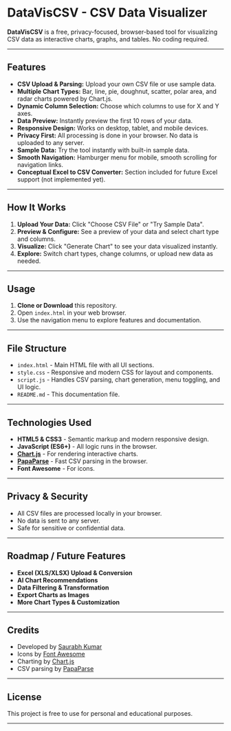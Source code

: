 # DataVisCSV - CSV Data Visualizer

**DataVisCSV** is a free, privacy-focused, browser-based tool for visualizing CSV data as interactive charts, graphs, and tables. No coding required.

---

## Features

- **CSV Upload & Parsing:** Upload your own CSV file or use sample data.
- **Multiple Chart Types:** Bar, line, pie, doughnut, scatter, polar area, and radar charts powered by Chart.js.
- **Dynamic Column Selection:** Choose which columns to use for X and Y axes.
- **Data Preview:** Instantly preview the first 10 rows of your data.
- **Responsive Design:** Works on desktop, tablet, and mobile devices.
- **Privacy First:** All processing is done in your browser. No data is uploaded to any server.
- **Sample Data:** Try the tool instantly with built-in sample data.
- **Smooth Navigation:** Hamburger menu for mobile, smooth scrolling for navigation links.
- **Conceptual Excel to CSV Converter:** Section included for future Excel support (not implemented yet).

---

## How It Works

1. **Upload Your Data:** Click "Choose CSV File" or "Try Sample Data".
2. **Preview & Configure:** See a preview of your data and select chart type and columns.
3. **Visualize:** Click "Generate Chart" to see your data visualized instantly.
4. **Explore:** Switch chart types, change columns, or upload new data as needed.

---

## Usage

1. **Clone or Download** this repository.
2. Open `index.html` in your web browser.
3. Use the navigation menu to explore features and documentation.

---

## File Structure

- `index.html` - Main HTML file with all UI sections.
- `style.css` - Responsive and modern CSS for layout and components.
- `script.js` - Handles CSV parsing, chart generation, menu toggling, and UI logic.
- `README.md` - This documentation file.

---

## Technologies Used

- **HTML5 & CSS3** - Semantic markup and modern responsive design.
- **JavaScript (ES6+)** - All logic runs in the browser.
- **[Chart.js](https://www.chartjs.org/)** - For rendering interactive charts.
- **[PapaParse](https://www.papaparse.com/)** - Fast CSV parsing in the browser.
- **Font Awesome** - For icons.

---

## Privacy & Security

- All CSV files are processed locally in your browser.
- No data is sent to any server.
- Safe for sensitive or confidential data.

---

## Roadmap / Future Features

- **Excel (XLS/XLSX) Upload & Conversion**
- **AI Chart Recommendations**
- **Data Filtering & Transformation**
- **Export Charts as Images**
- **More Chart Types & Customization**

---

## Credits

- Developed by [Saurabh Kumar](https://www.linkedin.com/in/saurabhtbj1201/)
- Icons by [Font Awesome](https://fontawesome.com/)
- Charting by [Chart.js](https://www.chartjs.org/)
- CSV parsing by [PapaParse](https://www.papaparse.com/)

---

## License

This project is free to use for personal and educational purposes.

---
